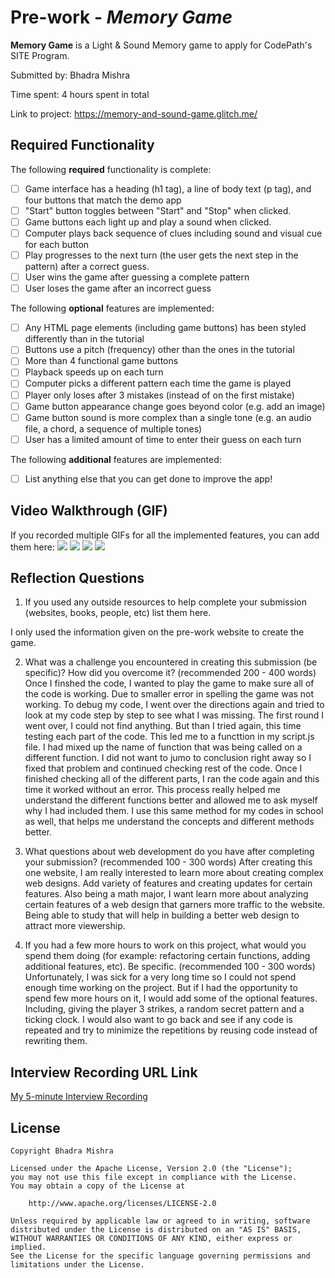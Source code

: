 # Pre-work - *Memory Game*

**Memory Game** is a Light & Sound Memory game to apply for CodePath's SITE Program. 

Submitted by: Bhadra Mishra

Time spent: 4 hours spent in total

Link to project: https://memory-and-sound-game.glitch.me/ 

## Required Functionality

The following **required** functionality is complete:

* [ ] Game interface has a heading (h1 tag), a line of body text (p tag), and four buttons that match the demo app
* [ ] "Start" button toggles between "Start" and "Stop" when clicked. 
* [ ] Game buttons each light up and play a sound when clicked. 
* [ ] Computer plays back sequence of clues including sound and visual cue for each button
* [ ] Play progresses to the next turn (the user gets the next step in the pattern) after a correct guess. 
* [ ] User wins the game after guessing a complete pattern
* [ ] User loses the game after an incorrect guess

The following **optional** features are implemented:

* [ ] Any HTML page elements (including game buttons) has been styled differently than in the tutorial
* [ ] Buttons use a pitch (frequency) other than the ones in the tutorial
* [ ] More than 4 functional game buttons
* [ ] Playback speeds up on each turn
* [ ] Computer picks a different pattern each time the game is played
* [ ] Player only loses after 3 mistakes (instead of on the first mistake)
* [ ] Game button appearance change goes beyond color (e.g. add an image)
* [ ] Game button sound is more complex than a single tone (e.g. an audio file, a chord, a sequence of multiple tones)
* [ ] User has a limited amount of time to enter their guess on each turn

The following **additional** features are implemented:

- [ ] List anything else that you can get done to improve the app!

## Video Walkthrough (GIF)

If you recorded multiple GIFs for all the implemented features, you can add them here:
![](gif1-link-here)
![](gif2-link-here)
![](gif3-link-here)
![](gif4-link-here)

## Reflection Questions
1. If you used any outside resources to help complete your submission (websites, books, people, etc) list them here. 

I only used the information given on the pre-work website to create the game.

2. What was a challenge you encountered in creating this submission (be specific)? How did you overcome it? (recommended 200 - 400 words) 
Once I finshed the code, I wanted to play the game to make sure all of the code is working. Due to smaller error in spelling the game was not working. To debug my code, I went over the directions again and tried to look at my code step by step to see what I was missing. The first round I went over, I could not find anything. But than I tried again, this time testing each part of the code. This led me to a functtion in my script.js file. I had mixed up the name of function that was being called on a different function. I did not want to jumo to conclusion right away so I fixed that problem and continued checking rest of the code. Once I finished checking all of the different parts, I ran the code again and this time it worked without an error. This process really helped me understand the different functions better and allowed me to ask myself why I had included them. I use this same method for my codes in school as well, that helps me understand the concepts and different methods better. 

3. What questions about web development do you have after completing your submission? (recommended 100 - 300 words) 
After creating this one website, I am really interested to learn more about creating complex web designs. Add variety of features and creating updates for certain features. Also being a math major, I want learn more about analyzing certain features of a web design that garners more traffic to the website. Being able to study that will help in building a better web design to attract more viewership. 

4. If you had a few more hours to work on this project, what would you spend them doing (for example: refactoring certain functions, adding additional features, etc). Be specific. (recommended 100 - 300 words) 
Unfortunately, I was sick for a very long time so I could not spend enough time working on the project. But if I had the opportunity to spend few more hours on it, I would add some of the optional features. Including, giving the player 3 strikes, a random secret pattern and a ticking clock. I would also want to go back and see if any code is repeated and try to minimize the repetitions by reusing code instead of rewriting them. 



## Interview Recording URL Link

[My 5-minute Interview Recording](your-link-here)


## License

    Copyright Bhadra Mishra

    Licensed under the Apache License, Version 2.0 (the "License");
    you may not use this file except in compliance with the License.
    You may obtain a copy of the License at

        http://www.apache.org/licenses/LICENSE-2.0

    Unless required by applicable law or agreed to in writing, software
    distributed under the License is distributed on an "AS IS" BASIS,
    WITHOUT WARRANTIES OR CONDITIONS OF ANY KIND, either express or implied.
    See the License for the specific language governing permissions and
    limitations under the License.